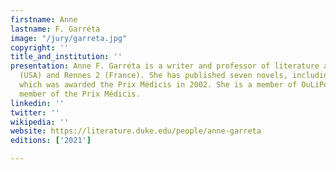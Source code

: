 ```yaml
---
firstname: Anne
lastname: F. Garréta
image: "/jury/garreta.jpg"
copyright: ''
title_and_institution: ''
presentation: Anne F. Garréta is a writer and professor of literature at Duke University
  (USA) and Rennes 2 (France). She has published seven novels, including Pas un jour,
  which was awarded the Prix Médicis in 2002. She is a member of OuLiPo, and a jury
  member of the Prix Médicis.
linkedin: ''
twitter: ''
wikipedia: ''
website: https://literature.duke.edu/people/anne-garreta
editions: ['2021']

---
```

